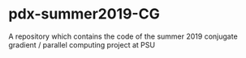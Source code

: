 # pdx-summer2019-CG
A repository which contains the code of the summer 2019 conjugate gradient / parallel computing project at PSU
